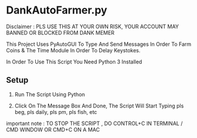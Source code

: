 # DankAutoFarmer.py
Disclaimer : PLS USE THIS AT YOUR OWN RISK, YOUR ACCOUNT MAY BANNED OR BLOCKED FROM DANK MEMER

This Project Uses PyAutoGUI To Type And Send Messages In Order To Farm Coins & The Time Module In Order To Delay Keystokes.

In Order To Use This Script You Need Python 3 Installed

## Setup

1. Run The Script Using Python

2. Click On The Message Box And Done, The Script Will Start Typing pls beg, pls daily, pls pm, pls fish, etc

important note : TO STOP THE SCRIPT , DO CONTROL+C IN TERMINAL / CMD WINDOW OR CMD+C ON A MAC
